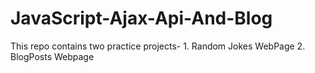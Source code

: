 # JavaScript-Ajax-Api-And-Blog
This repo contains two practice projects- 1. Random Jokes WebPage  2. BlogPosts Webpage
